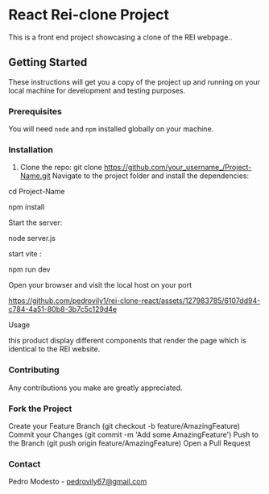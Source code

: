  
# React Rei-clone Project

This is a front end project showcasing a clone of the REI webpage..

## Getting Started

These instructions will get you a copy of the project up and running on your local machine for development and testing purposes.

### Prerequisites

You will need `node` and `npm` installed globally on your machine. 

### Installation

1. Clone the repo: 
    git clone https://github.com/your_username_/Project-Name.git
Navigate to the project folder and install the dependencies:
 
 cd Project-Name
 
npm install

Start the server:
 
node server.js

start vite :

npm run dev

Open your browser and visit the local host on your port


https://github.com/pedrovily1/rei-clone-react/assets/127983785/6107dd94-c784-4a51-80b8-3b7c5c129d4e




Usage

 this product display different components that render the page which is identical to the REI website.

 
### Contributing
Any contributions you make are greatly appreciated.

### Fork the Project

Create your Feature Branch (git checkout -b feature/AmazingFeature)
Commit your Changes (git commit -m 'Add some AmazingFeature')
Push to the Branch (git push origin feature/AmazingFeature)
Open a Pull Request


  
### Contact
Pedro Modesto - pedrovily67@gmail.com

 
